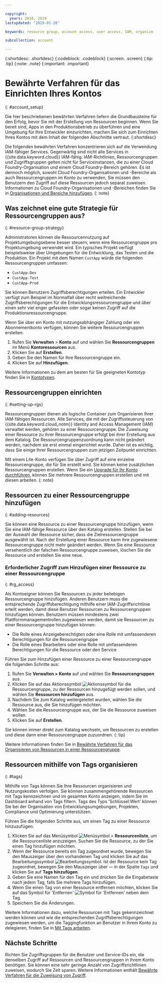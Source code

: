 ```yaml
---

copyright:
  years: 2018, 2019
lastupdated: "2019-01-28"

keywords: resource group, account access, user access, IAM, organize

subcollection: account

---
```


{:shortdesc: .shortdesc}
{:codeblock: .codeblock}
{:screen: .screen}
{:tip: .tip}
{:note: .note}
{:important: .important}


# Bewährte Verfahren für das Einrichten Ihres Kontos
{: #account_setup}

Die hier beschriebenen bewährten Verfahren liefern die Grundbausteine für den Erfolg, bevor Sie mit der Erstellung von Ressourcen beginnen. Wenn Sie bereit sind, Apps in den Produktionsbetrieb zu überführen und eine Umgebung für Ihre Entwickler einzurichten, machen Sie sich zum Einrichten Ihres Kontos mit dem Inhalt der folgenden Abschnitte vertraut.
{:shortdesc}

Die folgenden bewährten Verfahren konzentrieren sich auf die Verwendung IAM-fähiger Services. Gegenwärtig sind nicht alle Services in {{site.data.keyword.cloud}} IAM-fähig. IAM-Richtlinien, Ressourcengruppen und Zugriffsgruppen gelten nicht für Serviceinstanzen, die zu einer Cloud Foundry-Organisation und einem Cloud Foundry-Bereich gehören. Es ist dennoch möglich, sowohl Cloud Foundry-Organisationen und -Bereiche als auch Ressourcengruppen im Konto zu verwenden, Sie müssen den Benutzern den Zugriff auf diese Ressourcen jedoch separat zuweisen. Informationen zu Cloud Foundry-Organisationen und -Bereichen finden Sie in [Organisationen und Bereiche hinzufügen](/docs/account?topic=account-orgsspacesusers).
{: note}

## Was zeichnet eine gute Strategie für Ressourcengruppen aus?
{: #resource-group-strategy}

Administratoren können die Ressourcennutzung auf Projektumgebungsebene besser steuern, wenn eine Ressourcengruppe pro Projektumgebung verwendet wird. Ein typisches Projekt verfügt beispielsweise über Umgebungen für die Entwicklung, das Testen und die Produktion. Ein Projekt mit dem Namen `CustApp` würde die folgenden Ressourcengruppen umfassen:

* `CustApp-Dev`
* `CustApp-Test`
* `CustApp-Prod`

Sie können Benutzern Zugriffsberechtigungen erteilen. Ein Entwickler verfügt zum Beispiel im Normalfall über recht weitreichende Zugriffsberechtigungen für die Entwicklungsressourcengruppe und über einen sehr viel enger gefassten oder sogar keinen Zugriff auf die Produktionsressourcengruppe.

Wenn Sie über ein Konto mit nutzungsabhängiger Zahlung oder ein Abonnementkonto verfügen, können Sie weitere Ressourcengruppen erstellen:

1. Rufen Sie **Verwalten** > **Konto** auf und wählen Sie **Ressourcengruppen** im Menü **Kontoressourcen** aus.
3. Klicken Sie auf **Erstellen**.
4. Geben Sie den Namen für Ihre Ressourcengruppe ein.
5. Klicken Sie auf **Hinzufügen**.

Weitere Informationen zu dem am besten für Sie geeigneten Kontotyp finden Sie in [Kontotypen](/docs/account?topic=account-accounts).


## Ressourcengruppen einrichten
{: #setting-up-rgs}

Ressourcengruppen dienen als logische Container zum Organisieren Ihrer IAM-fähigen Ressourcen. Alle Services, die mit der Zugriffssteuerung von {{site.data.keyword.cloud_notm}} Identity and Access Management (IAM) verwaltet werden, gehören zu einer Ressourcengruppe. Die Zuweisung einer Ressource zu ihrer Ressourcengruppe erfolgt bei ihrer Erstellung aus dem Katalog. Die Ressourcengruppenzuordnung kann nicht geändert werden, nachdem sie erst einmal eingerichtet wurde. Daher ist es wichtig, dass Sie einige Ihrer Ressourcengruppen zum jetzigen Zeitpunkt einrichten.

Mit einem Lite-Konto verfügen Sie über Zugriff auf eine einzelne Ressourcengruppe, die für Sie erstellt wird. Sie können keine zusätzlichen Ressourcengruppen erstellen. Wenn Sie ein [Upgrade für Ihr Konto durchführen](/docs/account?topic=account-changeacct#changeacct), können Sie mehrere Ressourcengruppen erstellen und mit diesen arbeiten.
{: note}


## Ressourcen zu einer Ressourcengruppe hinzufügen
{: #adding-resources}

Sie können eine Ressource zu einer Ressourcengruppe hinzufügen, wenn Sie eine IAM-fähige Ressource über den Katalog erstellen. Stellen Sie bei der Auswahl der Ressource sicher, dass die Zielressourcengruppe ausgewählt ist. Nach der Erstellung einer Ressource kann ihre zugewiesene Ressourcengruppe nicht mehr geändert werden. Wenn Sie eine Ressource versehentlich der falschen Ressourcengruppe zuweisen, löschen Sie die Ressource und erstellen Sie eine neue.

### Erforderlicher Zugriff zum Hinzufügen einer Ressource zu einer Ressourcengruppe
{: #rg_access}

Als Kontoeigner können Sie Ressourcen zu jeder beliebigen Ressourcengruppe hinzufügen. Anderen Benutzern muss die entsprechende Zugriffsberechtigung mithilfe einer IAM-Zugriffsrichtlinie erteilt werden, damit diese Benutzer Ressourcen zu Ressourcengruppen hinzufügen können. Benutzern müssen mindestens zwei Plattformmanagementrollen zugewiesen werden, damit sie Ressourcen zu einer Ressourcengruppe hinzufügen können:

* Die Rolle eines Anzeigeberechtigten oder eine Rolle mit umfassenderen Berechtigungen für die Ressourcengruppe
* Die Rolle eines Bearbeiters oder eine Rolle mit umfassenderen Berechtigungen für die Ressource oder den Service

Führen Sie zum Hinzufügen einer Ressource zu einer Ressourcengruppe die folgenden Schritte aus:

1. Rufen Sie **Verwalten > Konto** auf und wählen Sie **Ressourcengruppen** aus.
2. Klicken Sie auf das Aktionssymbol ![Aktionssymbol](../icons/action-menu-icon.svg) für die Ressourcengruppe, zu der Ressourcen hinzugefügt werden sollen, und wählen Sie **Ressourcen hinzufügen** aus.
3. Nachdem Sie zum Katalog weitergeleitet wurden, wählen Sie die Ressource aus, die Sie hinzufügen möchten.
4. Wählen Sie die Ressourcengruppe aus, der Sie die Ressource zuweisen wollen.
5. Klicken Sie auf **Erstellen**.

Sie können immer direkt zum Katalog wechseln, um Ressourcen zu erstellen und diese dann einer Ressourcengruppe zuzuordnen.
{: tip}

Weitere Informationen finden Sie in [Bewährte Verfahren für das Organisieren von Ressourcen in einer Ressourcengruppe](/docs/resources?topic=resources-bp_resourcegroups).


## Ressourcen mithilfe von Tags organisieren
{: #tags}

Mithilfe von Tags können Sie Ihre Ressourcen organisieren und Nutzungskosten verfolgen. Sie können zusammengehörende Ressourcen mit Tags kennzeichnen und im gesamten Konto anzeigen, indem Sie im Dashboard anhand von Tags filtern. Tags des Typs 'Schlüssel:Wert' können Sie bei der Organisation von Entwicklungsumgebungen, Projekten, Compliance und Optimierung unterstützen.

Führen Sie die folgenden Schritte aus, um einen Tag zu einer Ressource hinzuzufügen:

1. Klicken Sie auf das Menüsymbol ![Menüsymbol](../icons/icon_hamburger.svg) > **Ressourcenliste**, um die Ressourcenliste anzuzeigen. Suchen Sie die Ressource, zu der Sie einen Tag hinzufügen möchten.
2. Wenn der Ressource bereits ein Tag zugeordnet wurde, bewegen Sie den Mauszeiger über den vorhandenen Tag und klicken Sie auf das Bearbeitungssymbol ![Bearbeitungssymbol](../icons/edit-tagging.svg). Ist der Ressource kein Tag zugeordnet, bewegen Sie den Mauszeiger über **--** in der Spalte `Tags` und klicken Sie auf **Tags hinzufügen**.
3. Geben Sie eine Namen für den Tag ein und drücken Sie die Eingabetaste nach jedem Tag, falls Sie mehrere Tags hinzufügen.
4. Wenn Sie einen Tag von einer Ressource entfernen möchten, klicken Sie auf das Symbol für 'Entfernen' ![Symbol für 'Entfernen'](../icons/close-tagging.svg) neben dem Tag.
5. Speichern Sie die Änderungen.

Weitere Informationen dazu, welche Ressourcen mit Tags gekennzeichnet werden können und wie die entsprechenden Zugriffsberechtigungen zugewiesen werden, um die Taggingfunktion an Benutzer in Ihrem Konto zu delegieren, finden Sie in [Mit Tags arbeiten](/docs/resources?topic=resources-tag).


## Nächste Schritte

Richten Sie Zugriffsgruppen für die Benutzer und Service-IDs ein, die denselben Zugriff auf Ressourcen und Ressourcengruppen in Ihrem Konto benötigen. Sie können eine sehr geringe Anzahl von Zugriffsrichtlinien zuweisen, wodurch Sie Zeit sparen. Weitere Informationen enthält [Bewährte Verfahren für die Zuweisung von Zugriff](/docs/iam?topic=iam-cfaccess).
